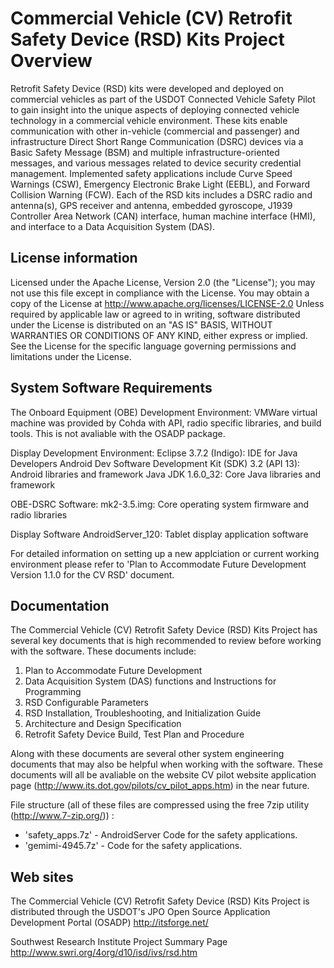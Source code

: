 ﻿
Commercial Vehicle (CV) Retrofit Safety Device (RSD) Kits Project Overview
============================
Retrofit Safety Device (RSD) kits were developed and deployed on commercial vehicles as part of the USDOT Connected Vehicle Safety Pilot to gain insight into the unique aspects of deploying connected vehicle technology in a commercial vehicle environment.  These kits enable communication with other in-vehicle (commercial and passenger) and infrastructure Direct Short Range Communication (DSRC) devices via a Basic Safety Message (BSM) and multiple infrastructure-oriented messages, and various messages related to device security credential management.  Implemented safety applications include Curve Speed Warnings (CSW), Emergency Electronic Brake Light (EEBL), and Forward Collision Warning (FCW).  Each of the RSD kits includes a DSRC radio and antenna(s), GPS receiver and antenna, embedded gyroscope, J1939 Controller Area Network (CAN) interface, human machine interface (HMI), and interface to a Data Acquisition System (DAS).

License information
-------------------
Licensed under the Apache License, Version 2.0 (the "License"); you may not use this
file except in compliance with the License.
You may obtain a copy of the License at http://www.apache.org/licenses/LICENSE-2.0
Unless required by applicable law or agreed to in writing, software distributed under
the License is distributed on an "AS IS" BASIS, WITHOUT WARRANTIES OR CONDITIONS OF ANY
KIND, either express or implied. See the License for the specific language governing
permissions and limitations under the License.

System Software Requirements
-------------------------
The Onboard Equipment (OBE) Development Environment:
VMWare virtual machine was provided by Cohda with API, radio specific libraries, and build tools. This is not avaliable with the OSADP package.

Display Development Environment:
Eclipse 3.7.2 (Indigo): IDE for Java Developers 
Android Dev Software Development Kit (SDK) 3.2 (API 13): Android libraries and framework 
Java JDK 1.6.0_32: Core Java libraries and framework 

OBE-DSRC Software:
mk2-3.5.img: Core operating system firmware and radio libraries 

Display Software 
AndroidServer_120: Tablet display application software 

For detailed information on setting up a new applciation or current working environment please refer to 'Plan to Accommodate Future Development Version 1.1.0 for the CV RSD' document.

Documentation
-------------

The Commercial Vehicle (CV) Retrofit Safety Device (RSD) Kits Project has several key documents that is high recommended to review before working with the software.  These documents include:

1.  Plan to Accommodate Future Development 
2.  Data Acquisition System (DAS) functions and Instructions for Programming 
3.  RSD Configurable Parameters 
4.  RSD Installation, Troubleshooting, and Initialization Guide 
5.  Architecture and Design Specification 
6.  Retrofit Safety Device Build, Test Plan and Procedure 

Along with these documents are several other system engineering documents that may also be helpful when working with the software.  These documents will all be avaliable on the website CV pilot website application page (http://www.its.dot.gov/pilots/cv_pilot_apps.htm)  in the near future.

File structure (all of these files are compressed using the free 7zip utility (http://www.7-zip.org/)) :
- 'safety_apps.7z' - AndroidServer Code for the safety applications.  
- 'gemimi-4945.7z' - Code for the safety applications.  


Web sites
---------
The Commercial Vehicle (CV) Retrofit Safety Device (RSD) Kits Project is distributed through the USDOT's JPO Open Source Application Development Portal (OSADP)
http://itsforge.net/ 

Southwest Research Institute Project Summary Page
http://www.swri.org/4org/d10/isd/ivs/rsd.htm
